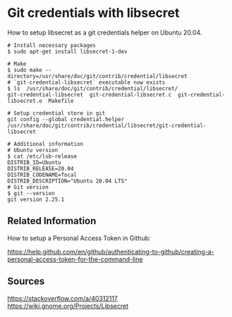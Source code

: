 # Git credentials with libsecret

How to setup libsecret as a git credentials helper on Ubuntu 20.04.

```shell
# Install necessary packages
$ sudo apt-get install libsecret-1-dev 

# Make
$ sudo make --directory=/usr/share/doc/git/contrib/credential/libsecret
# `git-credential-libsecret` executable now exists
$ ls  /usr/share/doc/git/contrib/credential/libsecret/
git-credential-libsecret  git-credential-libsecret.c  git-credential-libsecret.o  Makefile

# Setup credential store in git
git config --global credential.helper /usr/share/doc/git/contrib/credential/libsecret/git-credential-libsecret

# Additional information
# Ubuntu version
$ cat /etc/lsb-release 
DISTRIB_ID=Ubuntu
DISTRIB_RELEASE=20.04
DISTRIB_CODENAME=focal
DISTRIB_DESCRIPTION="Ubuntu 20.04 LTS"
# Git version
$ git --version
git version 2.25.1
```

## Related Information

How to setup a Personal Access Token in Github:

https://help.github.com/en/github/authenticating-to-github/creating-a-personal-access-token-for-the-command-line


## Sources
https://stackoverflow.com/a/40312117
https://wiki.gnome.org/Projects/Libsecret
